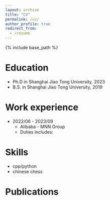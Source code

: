 ```yaml
---
layout: archive
title: "CV"
permalink: /cv/
author_profile: true
redirect_from:
  - /resume
---
```


{% include base_path %}

Education
======
* Ph.D in Shanghai Jiao Tong University, 2023
* B.S. in Shanghai Jiao Tong University, 2019

Work experience
======
* 2022/06 - 2023/09
  * Alibaba - MNN Group
  * Duties includes: 
  
Skills
======
* cpp/python
* chinese chess

Publications
======
  